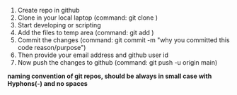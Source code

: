 1. Create repo in github
2. Clone in your local laptop (command: git clone <htpps link>)
3. Start developing or scripting
4. Add the files to temp area (command: git add <filename>)
5. Commit the changes (command: git commit -m "why you committed this code reason/purpose")
6. Then provide your email address and github user id
7. Now push the changes to github (command: git push -u origin main)


**naming convention of git repos, should be always in small case with Hyphons(-) and no spaces**